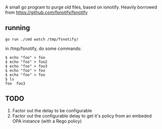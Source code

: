 A small go program to purge old files, based on ionotify.  Heavily borrowed from https://github.com/fsnotify/fsnotify

## running
```
go run ./cmd watch /tmp/fsnotify/
```

in /tmp/fsnotify, do some commands:
```
$ echo "foo" > foo
$ echo "foo" > foo2
$ echo "foo" > foo3
$ echo "foo" > foo
$ echo "foo" > foo
$ ls
foo  foo3
```

## TODO
1. Factor out the delay to be configurable
1. Factor out the configurable delay to get it's policy from an embeded OPA instance (with a Rego policy)